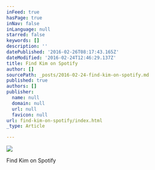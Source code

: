 ```yaml
---
inFeed: true
hasPage: true
inNav: false
inLanguage: null
starred: false
keywords: []
description: ''
datePublished: '2016-02-26T08:17:43.165Z'
dateModified: '2016-02-24T12:46:29.137Z'
title: Find Kim on Spotify
author: []
sourcePath: _posts/2016-02-24-find-kim-on-spotify.md
published: true
authors: []
publisher:
  name: null
  domain: null
  url: null
  favicon: null
url: find-kim-on-spotify/index.html
_type: Article

---
```

![](https://s3-us-west-2.amazonaws.com/the-grid-img/p/178b1e787b9713c8cc057fdadb2b91a0e9bcbc5e.jpg)

Find Kim on Spotify